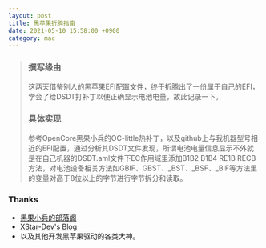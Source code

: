 ```yaml
---
layout: post
title: 黑苹果折腾指南
date: 2021-05-10 15:58:00 +0900
category: mac
---
```


>### 撰写缘由
> 这两天借鉴别人的黑苹果EFI配置文件，终于折腾出了一份属于自己的EFI，学会了给DSDT打补丁以便正确显示电池电量，故此记录一下。<br>
>### 具体实现
> 参考OpenCore黑果小兵的OC-little热补丁，以及github上与我机器型号相近的EFI配置，通过分析其DSDT文件发现，所谓电池电量信息显示不外就是在自己机器的DSDT.aml文件下EC作用域里添加B1B2 B1B4 RE1B RECB方法，对电池设备相关方法如GBIF、GBST、_BST、_BSF、_BIF等方法里的变量对高于8位以上的字节进行字节拆分和读取。
### Thanks
- [黑果小兵的部落阁](https://blog.daliansky.net)
- [XStar-Dev's Blog](https://xstar-dev.github.io/hackintosh_advanced/Guide_For_Battery_Hotpatch.html)
- 以及其他开发黑苹果驱动的各类大神。
